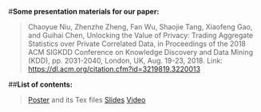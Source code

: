 #**Some presentation materials for our paper:**
>Chaoyue Niu, Zhenzhe Zheng, Fan Wu, Shaojie Tang, Xiaofeng Gao, and Guihai Chen, Unlocking the Value of Privacy: Trading Aggregate Statistics over Private Correlated Data, in Proceedings of the 2018 ACM SIGKDD Conference on Knowledge Discovery and Data Mining (KDD), pp. 2031-2040, London, UK, Aug. 19-23, 2018.
>Link: https://dl.acm.org/citation.cfm?id=3219819.3220013
   
##**List of contents:** 
>[Poster](https://www.dropbox.com/s/slypand9loiiill/) and its Tex files
>[Slides](https://www.slideshare.net/secret/ZJNHzJ845Zfyw)
>[Video](https://www.dropbox.com/sh/ajhdd8f5nndt40p/AABtM6U2P5Kr1K0g41qBdZv2a?dl=0)
